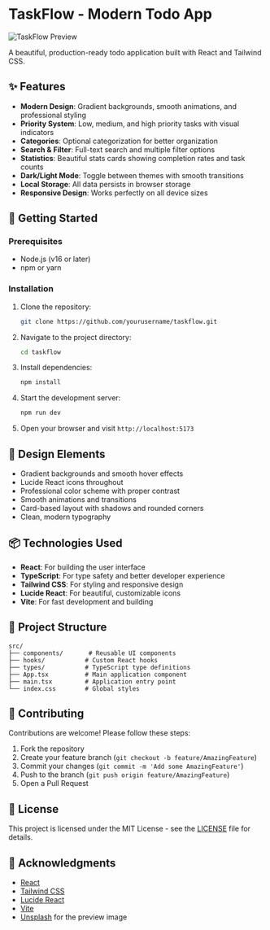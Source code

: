 # TaskFlow - Modern Todo App

![TaskFlow Preview](https://images.unsplash.com/photo-1507679799987-c73779587ccf?ixlib=rb-4.0.3&ixid=M3wxMjA3fDB8MHxwaG90by1wYWdlfHx8fGVufDB8fHx8fA%3D%3D&auto=format&fit=crop&w=1470&q=80)

A beautiful, production-ready todo application built with React and Tailwind CSS.

## ✨ Features

- **Modern Design**: Gradient backgrounds, smooth animations, and professional styling
- **Priority System**: Low, medium, and high priority tasks with visual indicators
- **Categories**: Optional categorization for better organization
- **Search & Filter**: Full-text search and multiple filter options
- **Statistics**: Beautiful stats cards showing completion rates and task counts
- **Dark/Light Mode**: Toggle between themes with smooth transitions
- **Local Storage**: All data persists in browser storage
- **Responsive Design**: Works perfectly on all device sizes

## 🚀 Getting Started

### Prerequisites

- Node.js (v16 or later)
- npm or yarn

### Installation

1. Clone the repository:
   ```bash
   git clone https://github.com/yourusername/taskflow.git
   ```

2. Navigate to the project directory:
   ```bash
   cd taskflow
   ```

3. Install dependencies:
   ```bash
   npm install
   ```

4. Start the development server:
   ```bash
   npm run dev
   ```

5. Open your browser and visit `http://localhost:5173`

## 🎨 Design Elements

- Gradient backgrounds and smooth hover effects
- Lucide React icons throughout
- Professional color scheme with proper contrast
- Smooth animations and transitions
- Card-based layout with shadows and rounded corners
- Clean, modern typography

## 📦 Technologies Used

- **React**: For building the user interface
- **TypeScript**: For type safety and better developer experience
- **Tailwind CSS**: For styling and responsive design
- **Lucide React**: For beautiful, customizable icons
- **Vite**: For fast development and building

## 📂 Project Structure

```
src/
├── components/       # Reusable UI components
├── hooks/           # Custom React hooks
├── types/           # TypeScript type definitions
├── App.tsx          # Main application component
├── main.tsx         # Application entry point
└── index.css        # Global styles
```

## 🤝 Contributing

Contributions are welcome! Please follow these steps:

1. Fork the repository
2. Create your feature branch (`git checkout -b feature/AmazingFeature`)
3. Commit your changes (`git commit -m 'Add some AmazingFeature'`)
4. Push to the branch (`git push origin feature/AmazingFeature`)
5. Open a Pull Request

## 📜 License

This project is licensed under the MIT License - see the [LICENSE](LICENSE) file for details.

## 🙏 Acknowledgments

- [React](https://reactjs.org/)
- [Tailwind CSS](https://tailwindcss.com/)
- [Lucide React](https://lucide.dev/)
- [Vite](https://vitejs.dev/)
- [Unsplash](https://unsplash.com/) for the preview image
